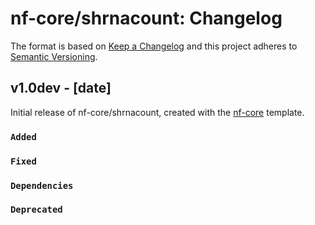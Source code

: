 # nf-core/shrnacount: Changelog

The format is based on [Keep a Changelog](https://keepachangelog.com/en/1.0.0/)
and this project adheres to [Semantic Versioning](https://semver.org/spec/v2.0.0.html).

## v1.0dev - [date]

Initial release of nf-core/shrnacount, created with the [nf-core](https://nf-co.re/) template.

### `Added`

### `Fixed`

### `Dependencies`

### `Deprecated`
